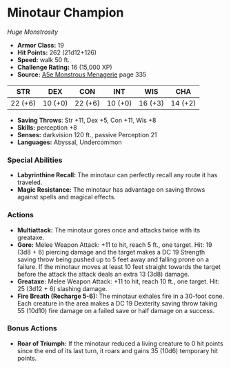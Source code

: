 # Minotaur Champion

*Huge* *Monstrosity*

- **Armor Class:** 19
- **Hit Points:** 262 (21d12+126)
- **Speed:** walk 50 ft.
- **Challenge Rating:** 16 (15,000 XP)
- **Source:** [A5e Monstrous Menagerie](https://enpublishingrpg.com/products/level-up-monstrous-menagerie-a5e) page 335

| STR | DEX | CON | INT | WIS | CHA |
| --- | --- | --- | --- | --- | --- |
| 22 (+6) | 10 (+0) | 22 (+6) | 10 (+0) | 16 (+3) | 14 (+2) |

- **Saving Throws**: Str +11, Dex +5, Con +11, Wis +8
- **Skills:** perception +8
- **Senses:** darkvision 120 ft., passive Perception 21
- **Languages:** Abyssal, Undercommon

### Special Abilities

- **Labyrinthine Recall:** The minotaur can perfectly recall any route it has traveled.
- **Magic Resistance:** The minotaur has advantage on saving throws against spells and magical effects.

### Actions

- **Multiattack:** The minotaur gores once and attacks twice with its greataxe.
- **Gore:** Melee Weapon Attack: +11 to hit, reach 5 ft., one target. Hit: 19 (3d8 + 6) piercing damage  and the target makes a DC 19 Strength saving throw  being pushed up to 5 feet away and falling prone on a failure. If the minotaur moves at least 10 feet straight towards the target before the attack  the attack deals an extra 13 (3d8) damage.
- **Greataxe:** Melee Weapon Attack: +11 to hit, reach 10 ft., one target. Hit: 25 (3d12 + 6) slashing damage.
- **Fire Breath (Recharge 5-6):** The minotaur exhales fire in a 30-foot cone. Each creature in the area makes a DC 19 Dexterity saving throw  taking 55 (10d10) fire damage on a failed save or half damage on a success.

### Bonus Actions

- **Roar of Triumph:** If the minotaur reduced a living creature to 0 hit points since the end of its last turn, it roars and gains 35 (10d6) temporary hit points.


